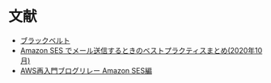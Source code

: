 # 文献
- [ブラックベルト](https://d1.awsstatic.com/webinars/jp/pdf/services/20190521_AWS-BlackBelt_AmazonSES.pdf)
- [Amazon SES でメール送信するときのベストプラクティスまとめ(2020年10月)](https://dev.classmethod.jp/articles/ses-send-mail-best-practices-summary/)
- [AWS再入門ブログリレー Amazon SES編](https://dev.classmethod.jp/articles/re-introduction-2019-amazon-ses/)
